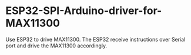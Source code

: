 # ESP32-SPI-Arduino-driver-for-MAX11300
Use ESP32 to drive MAX11300. The ESP32 receive instructions over Serial port and drive the MAX11300 accordingly.
